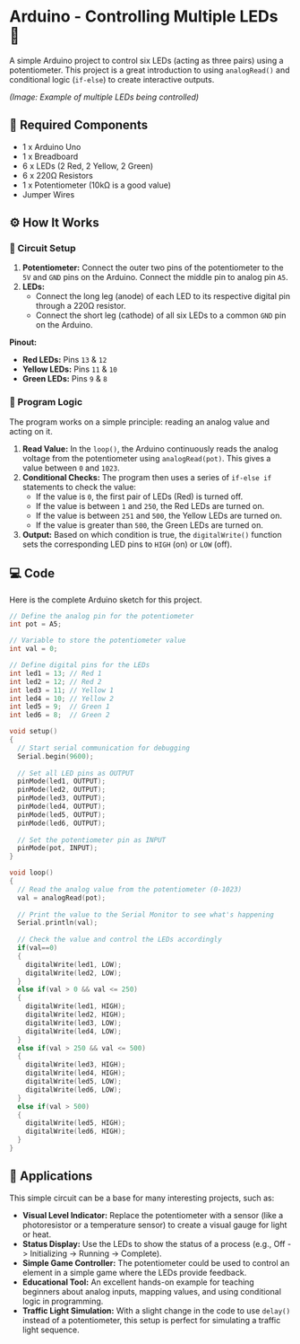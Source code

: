 # Arduino - Controlling Multiple LEDs 🚦

A simple Arduino project to control six LEDs (acting as three pairs) using a potentiometer. This project is a great introduction to using `analogRead()` and conditional logic (`if-else`) to create interactive outputs.


*(Image: Example of multiple LEDs being controlled)*

## 🧱 Required Components

*   1 x Arduino Uno
*   1 x Breadboard
*   6 x LEDs (2 Red, 2 Yellow, 2 Green)
*   6 x 220Ω Resistors
*   1 x Potentiometer (10kΩ is a good value)
*   Jumper Wires

## ⚙️ How It Works

### 🔌 Circuit Setup

1.  **Potentiometer:** Connect the outer two pins of the potentiometer to the `5V` and `GND` pins on the Arduino. Connect the middle pin to analog pin `A5`.
2.  **LEDs:**
    *   Connect the long leg (anode) of each LED to its respective digital pin through a 220Ω resistor.
    *   Connect the short leg (cathode) of all six LEDs to a common `GND` pin on the Arduino.

**Pinout:**
*   **Red LEDs:** Pins `13` & `12`
*   **Yellow LEDs:** Pins `11` & `10`
*   **Green LEDs:** Pins `9` & `8`

### 🧠 Program Logic

The program works on a simple principle: reading an analog value and acting on it.

1.  **Read Value:** In the `loop()`, the Arduino continuously reads the analog voltage from the potentiometer using `analogRead(pot)`. This gives a value between `0` and `1023`.
2.  **Conditional Checks:** The program then uses a series of `if-else if` statements to check the value:
    *   If the value is `0`, the first pair of LEDs (Red) is turned off.
    *   If the value is between `1` and `250`, the Red LEDs are turned on.
    *   If the value is between `251` and `500`, the Yellow LEDs are turned on.
    *   If the value is greater than `500`, the Green LEDs are turned on.
3.  **Output:** Based on which condition is true, the `digitalWrite()` function sets the corresponding LED pins to `HIGH` (on) or `LOW` (off).

## 💻 Code

Here is the complete Arduino sketch for this project.

```cpp
// Define the analog pin for the potentiometer
int pot = A5;

// Variable to store the potentiometer value
int val = 0;

// Define digital pins for the LEDs
int led1 = 13; // Red 1
int led2 = 12; // Red 2
int led3 = 11; // Yellow 1
int led4 = 10; // Yellow 2
int led5 = 9;  // Green 1
int led6 = 8;  // Green 2

void setup()
{
  // Start serial communication for debugging
  Serial.begin(9600);
  
  // Set all LED pins as OUTPUT
  pinMode(led1, OUTPUT);
  pinMode(led2, OUTPUT);
  pinMode(led3, OUTPUT);
  pinMode(led4, OUTPUT);
  pinMode(led5, OUTPUT);
  pinMode(led6, OUTPUT);
  
  // Set the potentiometer pin as INPUT
  pinMode(pot, INPUT);
}

void loop() 
{
  // Read the analog value from the potentiometer (0-1023)
  val = analogRead(pot);
  
  // Print the value to the Serial Monitor to see what's happening
  Serial.println(val);
  
  // Check the value and control the LEDs accordingly
  if(val==0)
  {
    digitalWrite(led1, LOW);
    digitalWrite(led2, LOW);
  }
  else if(val > 0 && val <= 250)
  {
    digitalWrite(led1, HIGH);
    digitalWrite(led2, HIGH);
    digitalWrite(led3, LOW);
    digitalWrite(led4, LOW);
  }
  else if(val > 250 && val <= 500)
  {
    digitalWrite(led3, HIGH);
    digitalWrite(led4, HIGH);
    digitalWrite(led5, LOW);
    digitalWrite(led6, LOW);  
  }
  else if(val > 500)
  {
    digitalWrite(led5, HIGH);
    digitalWrite(led6, HIGH);
  }
}
```
## 🚀 Applications

This simple circuit can be a base for many interesting projects, such as:

*   **Visual Level Indicator:** Replace the potentiometer with a sensor (like a photoresistor or a temperature sensor) to create a visual gauge for light or heat.
*   **Status Display:** Use the LEDs to show the status of a process (e.g., Off -> Initializing -> Running -> Complete).
*   **Simple Game Controller:** The potentiometer could be used to control an element in a simple game where the LEDs provide feedback.
*   **Educational Tool:** An excellent hands-on example for teaching beginners about analog inputs, mapping values, and using conditional logic in programming.
*   **Traffic Light Simulation:** With a slight change in the code to use `delay()` instead of a potentiometer, this setup is perfect for simulating a traffic light sequence.
